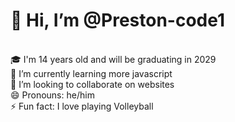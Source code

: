 <h1>👋 Hi, I’m @Preston-code1</h1> <br>
🎓 I'm 14 years old and will be graduating in 2029<br>
🌱 I’m currently learning more javascript<br>
💞️ I’m looking to collaborate on websites<br>
😄 Pronouns: he/him<br>
⚡ Fun fact: I love playing Volleyball<br>

<!---
Preston-code1/Preston-code1 is a ✨ special ✨ repository because its `README.md` (this file) appears on your GitHub profile.
You can click the Preview link to take a look at your changes.
--->
